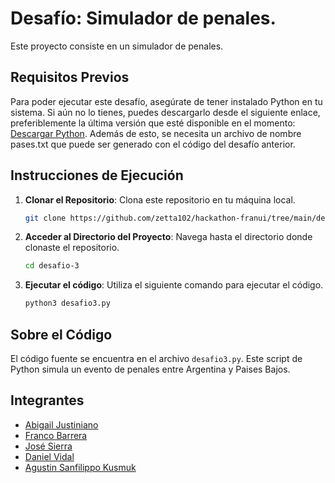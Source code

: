 # Desafío: Simulador de penales.

Este proyecto consiste en un simulador de penales.

## Requisitos Previos

Para poder ejecutar este desafío, asegúrate de tener instalado Python en tu sistema. Si aún no lo tienes, puedes
descargarlo desde el siguiente enlace, preferiblemente la última versión que esté disponible en el
momento: [Descargar Python](https://www.python.org/downloads/). Además de esto, se necesita un archivo de nombre
pases.txt que puede ser generado con el código del desafío anterior.

## Instrucciones de Ejecución

1. **Clonar el Repositorio**: Clona este repositorio en tu máquina local.

    ```bash
    git clone https://github.com/zetta102/hackathon-franui/tree/main/desafio-3
    ```

2. **Acceder al Directorio del Proyecto**: Navega hasta el directorio donde clonaste el repositorio.

    ```bash
    cd desafio-3
    ```

3. **Ejecutar el código**: Utiliza el siguiente comando para ejecutar el código.

    ```bash
    python3 desafio3.py
    ```

## Sobre el Código

El código fuente se encuentra en el archivo `desafio3.py`. Este script de Python simula un evento de penales entre
Argentina y Paises Bajos.

## Integrantes

- [Abigail Justiniano](mailto:ajustiniano@uade.edu.ar)
- [Franco Barrera](mailto:fbarrera@uade.edu.ar)
- [José Sierra](mailto:jsierra@uade.edu.ar)
- [Daniel Vidal](mailto:dvidalasto@uade.edu.ar)
- [Agustin Sanfilippo Kusmuk](mailto:asanfilippo@uade.edu.ar)